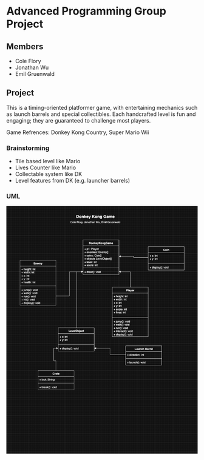 # Advanced Programming Group Project
## Members
* Cole Flory
* Jonathan Wu
* Emil Gruenwald

## Project
This is a timing-oriented platformer game, with entertaining mechanics such as launch barrels and special collectibles. Each handcrafted level is fun and engaging; they are guaranteed to challenge most players.

Game Refrences: Donkey Kong Country, Super Mario Wii

### Brainstorming
* Tile based level like Mario
* Lives Counter like Mario
* Collectable system like DK
* Level features from DK (e.g. launcher barrels)

### UML
![UML](https://github.com/CFlory-Programming/AdvProgrammingGroupProject/blob/main/resources/UML.png?raw=true)
